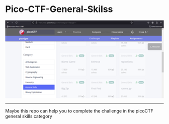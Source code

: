 # Pico-CTF-General-Skilss

![ScreenShoot](./image.png)

---

Maybe this repo can help you to complete the challenge in the picoCTF general skills category
